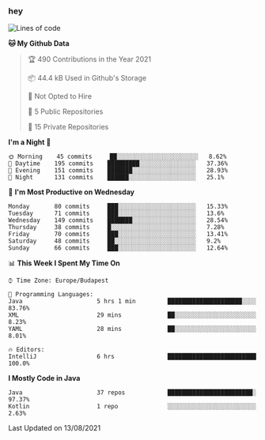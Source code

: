 ### hey

<!--START_SECTION:waka-->
![Lines of code](https://img.shields.io/badge/From%20Hello%20World%20I%27ve%20Written-72200%20lines%20of%20code-blue)

**🐱 My Github Data** 

> 🏆 490 Contributions in the Year 2021
 > 
> 📦 44.4 kB Used in Github's Storage 
 > 
> 🚫 Not Opted to Hire
 > 
> 📜 5 Public Repositories 
 > 
> 🔑 15 Private Repositories  
 > 
**I'm a Night 🦉** 

```text
🌞 Morning    45 commits     ██░░░░░░░░░░░░░░░░░░░░░░░   8.62% 
🌆 Daytime    195 commits    █████████░░░░░░░░░░░░░░░░   37.36% 
🌃 Evening    151 commits    ███████░░░░░░░░░░░░░░░░░░   28.93% 
🌙 Night      131 commits    ██████░░░░░░░░░░░░░░░░░░░   25.1%

```
📅 **I'm Most Productive on Wednesday** 

```text
Monday       80 commits     ███░░░░░░░░░░░░░░░░░░░░░░   15.33% 
Tuesday      71 commits     ███░░░░░░░░░░░░░░░░░░░░░░   13.6% 
Wednesday    149 commits    ███████░░░░░░░░░░░░░░░░░░   28.54% 
Thursday     38 commits     █░░░░░░░░░░░░░░░░░░░░░░░░   7.28% 
Friday       70 commits     ███░░░░░░░░░░░░░░░░░░░░░░   13.41% 
Saturday     48 commits     ██░░░░░░░░░░░░░░░░░░░░░░░   9.2% 
Sunday       66 commits     ███░░░░░░░░░░░░░░░░░░░░░░   12.64%

```


📊 **This Week I Spent My Time On** 

```text
⌚︎ Time Zone: Europe/Budapest

💬 Programming Languages: 
Java                     5 hrs 1 min         █████████████████████░░░░   83.76% 
XML                      29 mins             ██░░░░░░░░░░░░░░░░░░░░░░░   8.23% 
YAML                     28 mins             ██░░░░░░░░░░░░░░░░░░░░░░░   8.01%

🔥 Editors: 
IntelliJ                 6 hrs               █████████████████████████   100.0%

```

**I Mostly Code in Java** 

```text
Java                     37 repos            ████████████████████████░   97.37% 
Kotlin                   1 repo              ░░░░░░░░░░░░░░░░░░░░░░░░░   2.63%

```



 Last Updated on 13/08/2021
<!--END_SECTION:waka-->
